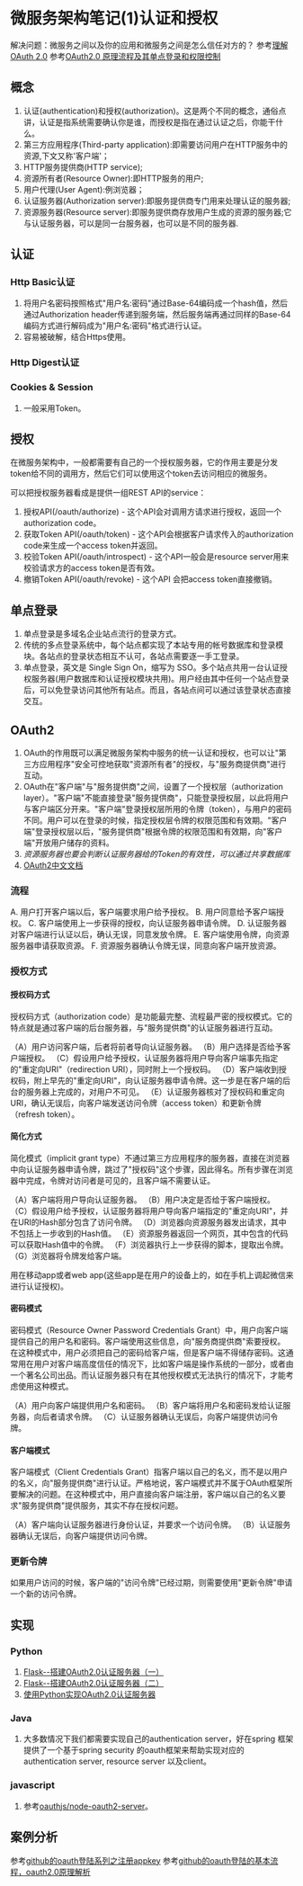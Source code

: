 # 微服务架构笔记(1)认证和授权


解决问题：微服务之间以及你的应用和微服务之间是怎么信任对方的？
参考[理解OAuth 2.0](http://www.ruanyifeng.com/blog/2014/05/oauth_2_0.html)
参考[OAuth2.0 原理流程及其单点登录和权限控制](https://kefeng.wang/2018/04/06/oauth2-sso/)

## 概念

1. 认证(authentication)和授权(authorization)。这是两个不同的概念，通俗点讲，认证是指系统需要确认你是谁，而授权是指在通过认证之后，你能干什么。
2. 第三方应用程序(Third-party application):即需要访问用户在HTTP服务中的资源,下文又称'客户端'；
3. HTTP服务提供商(HTTP service);
4. 资源所有者(Resource Owner):即HTTP服务的用户;
5. 用户代理(User Agent):例浏览器；
6. 认证服务器(Authorization server):即服务提供商专门用来处理认证的服务器;
7. 资源服务器(Resource server):即服务提供商存放用户生成的资源的服务器;它与认证服务器，可以是同一台服务器，也可以是不同的服务器.

## 认证

### Http Basic认证

1. 将用户名密码按照格式"用户名:密码"通过Base-64编码成一个hash值，然后通过Authorization header传递到服务端，然后服务端再通过同样的Base-64编码方式进行解码成为"用户名:密码"格式进行认证。
2. 容易被破解，结合Https使用。

### Http Digest认证

### Cookies & Session

1. 一般采用Token。

## 授权

在微服务架构中，一般都需要有自己的一个授权服务器，它的作用主要是分发token给不同的调用方，然后它们可以使用这个token去访问相应的微服务。

可以把授权服务器看成是提供一组REST API的service：

1. 授权API(/oauth/authorize) - 这个API会对调用方请求进行授权，返回一个authorization code。
2. 获取Token API(/oauth/token) - 这个API会根据客户请求传入的authorization code来生成一个access token并返回。
3. 校验Token API(/oauth/introspect) - 这个API一般会是resource server用来校验请求方的access token是否有效。
4. 撤销Token API(/oauth/revoke) - 这个API 会把access token直接撤销。


## 单点登录

1. 单点登录是多域名企业站点流行的登录方式。
2. 传统的多点登录系统中，每个站点都实现了本站专用的帐号数据库和登录模块。各站点的登录状态相互不认可，各站点需要逐一手工登录。
3. 单点登录，英文是 Single Sign On，缩写为 SSO。多个站点共用一台认证授权服务器(用户数据库和认证授权模块共用)。用户经由其中任何一个站点登录后，可以免登录访问其他所有站点。而且，各站点间可以通过该登录状态直接交互。

## OAuth2

1. OAuth的作用既可以满足微服务架构中服务的统一认证和授权，也可以让"第三方应用程序"安全可控地获取"资源所有者"的授权，与"服务商提供商"进行互动。
2. OAuth在"客户端"与"服务提供商"之间，设置了一个授权层（authorization layer）。"客户端"不能直接登录"服务提供商"，只能登录授权层，以此将用户与客户端区分开来。"客户端"登录授权层所用的令牌（token），与用户的密码不同。用户可以在登录的时候，指定授权层令牌的权限范围和有效期。"客户端"登录授权层以后，"服务提供商"根据令牌的权限范围和有效期，向"客户端"开放用户储存的资料。
3. *资源服务器也要会判断认证服务器给的Token的有效性，可以通过共享数据库*
4. [OAuth2中文文档](https://github.com/jeansfish/RFC6749.zh-cn/blob/master/SUMMARY.md)


### 流程

A. 用户打开客户端以后，客户端要求用户给予授权。
B. 用户同意给予客户端授权。
C. 客户端使用上一步获得的授权，向认证服务器申请令牌。
D. 认证服务器对客户端进行认证以后，确认无误，同意发放令牌。
E. 客户端使用令牌，向资源服务器申请获取资源。
F. 资源服务器确认令牌无误，同意向客户端开放资源。

### 授权方式

#### 授权码方式

授权码方式（authorization code）是功能最完整、流程最严密的授权模式。它的特点就是通过客户端的后台服务器，与"服务提供商"的认证服务器进行互动。

（A）用户访问客户端，后者将前者导向认证服务器。
（B）用户选择是否给予客户端授权。
（C）假设用户给予授权，认证服务器将用户导向客户端事先指定的"重定向URI"（redirection URI），同时附上一个授权码。
（D）客户端收到授权码，附上早先的"重定向URI"，向认证服务器申请令牌。这一步是在客户端的后台的服务器上完成的，对用户不可见。
（E）认证服务器核对了授权码和重定向URI，确认无误后，向客户端发送访问令牌（access token）和更新令牌（refresh token）。

#### 简化方式

简化模式（implicit grant type）不通过第三方应用程序的服务器，直接在浏览器中向认证服务器申请令牌，跳过了"授权码"这个步骤，因此得名。所有步骤在浏览器中完成，令牌对访问者是可见的，且客户端不需要认证。

（A）客户端将用户导向认证服务器。
（B）用户决定是否给于客户端授权。
（C）假设用户给予授权，认证服务器将用户导向客户端指定的"重定向URI"，并在URI的Hash部分包含了访问令牌。
（D）浏览器向资源服务器发出请求，其中不包括上一步收到的Hash值。
（E）资源服务器返回一个网页，其中包含的代码可以获取Hash值中的令牌。
（F）浏览器执行上一步获得的脚本，提取出令牌。
（G）浏览器将令牌发给客户端。

用在移动app或者web app(这些app是在用户的设备上的，如在手机上调起微信来进行认证授权)。

#### 密码模式

密码模式（Resource Owner Password Credentials Grant）中，用户向客户端提供自己的用户名和密码。客户端使用这些信息，向"服务商提供商"索要授权。
在这种模式中，用户必须把自己的密码给客户端，但是客户端不得储存密码。这通常用在用户对客户端高度信任的情况下，比如客户端是操作系统的一部分，或者由一个著名公司出品。而认证服务器只有在其他授权模式无法执行的情况下，才能考虑使用这种模式。

（A）用户向客户端提供用户名和密码。
（B）客户端将用户名和密码发给认证服务器，向后者请求令牌。
（C）认证服务器确认无误后，向客户端提供访问令牌。

#### 客户端模式

客户端模式（Client Credentials Grant）指客户端以自己的名义，而不是以用户的名义，向"服务提供商"进行认证。严格地说，客户端模式并不属于OAuth框架所要解决的问题。在这种模式中，用户直接向客户端注册，客户端以自己的名义要求"服务提供商"提供服务，其实不存在授权问题。

（A）客户端向认证服务器进行身份认证，并要求一个访问令牌。
（B）认证服务器确认无误后，向客户端提供访问令牌。

### 更新令牌

如果用户访问的时候，客户端的"访问令牌"已经过期，则需要使用"更新令牌"申请一个新的访问令牌。

## 实现

### Python

1. [Flask--搭建OAuth2.0认证服务器（一）](https://blog.csdn.net/qq_28877125/article/details/81318451)
2. [Flask--搭建OAuth2.0认证服务器（二）](https://blog.csdn.net/qq_28877125/article/details/81346427)
3. [使用Python实现OAuth2.0认证服务器](https://blog.csdn.net/liuchunming033/article/details/45564791)

### Java

1. 大多数情况下我们都需要实现自己的authentication server，好在spring 框架提供了一个基于spring security 的oauth框架来帮助实现对应的authentication server, resource server 以及client。

### javascript

1. 参考[oauthjs/node-oauth2-server](https://github.com/oauthjs/node-oauth2-server)。

## 案例分析

参考[github的oauth登陆系列之注册appkey](https://newsn.net/say/oauth-login-github-apply.html)
参考[github的oauth登陆的基本流程，oauth2.0原理解析](https://newsn.net/say/github-oauth-flow.html)

